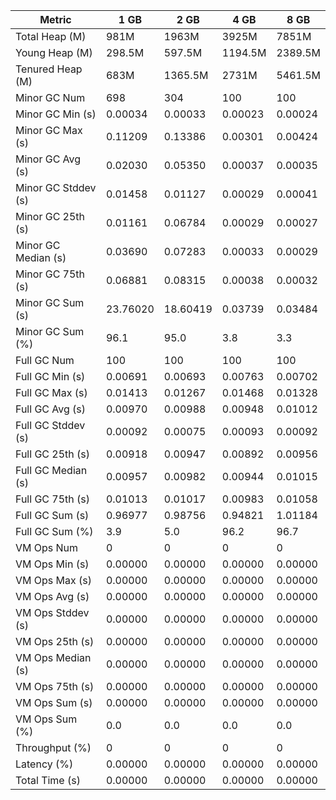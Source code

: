 | Metric | 1 GB | 2 GB | 4 GB | 8 GB |
|------|----|----|----|----|
| Total Heap (M) | 981M | 1963M | 3925M | 7851M |
| Young Heap (M) | 298.5M | 597.5M | 1194.5M | 2389.5M |
| Tenured Heap (M) | 683M | 1365.5M | 2731M | 5461.5M |
| Minor GC Num | 698 | 304 | 100 | 100 |
| Minor GC Min (s) | 0.00034 | 0.00033 | 0.00023 | 0.00024 |
| Minor GC Max (s) | 0.11209 | 0.13386 | 0.00301 | 0.00424 |
| Minor GC Avg (s) | 0.02030 | 0.05350 | 0.00037 | 0.00035 |
| Minor GC Stddev (s) | 0.01458 | 0.01127 | 0.00029 | 0.00041 |
| Minor GC 25th (s) | 0.01161 | 0.06784 | 0.00029 | 0.00027 |
| Minor GC Median (s) | 0.03690 | 0.07283 | 0.00033 | 0.00029 |
| Minor GC 75th (s) | 0.06881 | 0.08315 | 0.00038 | 0.00032 |
| Minor GC Sum (s) | 23.76020 | 18.60419 | 0.03739 | 0.03484 |
| Minor GC Sum (%) | 96.1 | 95.0 | 3.8 | 3.3 |
| Full GC Num | 100 | 100 | 100 | 100 |
| Full GC Min (s) | 0.00691 | 0.00693 | 0.00763 | 0.00702 |
| Full GC Max (s) | 0.01413 | 0.01267 | 0.01468 | 0.01328 |
| Full GC Avg (s) | 0.00970 | 0.00988 | 0.00948 | 0.01012 |
| Full GC Stddev (s) | 0.00092 | 0.00075 | 0.00093 | 0.00092 |
| Full GC 25th (s) | 0.00918 | 0.00947 | 0.00892 | 0.00956 |
| Full GC Median (s) | 0.00957 | 0.00982 | 0.00944 | 0.01015 |
| Full GC 75th (s) | 0.01013 | 0.01017 | 0.00983 | 0.01058 |
| Full GC Sum (s) | 0.96977 | 0.98756 | 0.94821 | 1.01184 |
| Full GC Sum (%) | 3.9 | 5.0 | 96.2 | 96.7 |
| VM Ops Num | 0 | 0 | 0 | 0 |
| VM Ops Min (s) | 0.00000 | 0.00000 | 0.00000 | 0.00000 |
| VM Ops Max (s) | 0.00000 | 0.00000 | 0.00000 | 0.00000 |
| VM Ops Avg (s) | 0.00000 | 0.00000 | 0.00000 | 0.00000 |
| VM Ops Stddev (s) | 0.00000 | 0.00000 | 0.00000 | 0.00000 |
| VM Ops 25th (s) | 0.00000 | 0.00000 | 0.00000 | 0.00000 |
| VM Ops Median (s) | 0.00000 | 0.00000 | 0.00000 | 0.00000 |
| VM Ops 75th (s) | 0.00000 | 0.00000 | 0.00000 | 0.00000 |
| VM Ops Sum (s) | 0.00000 | 0.00000 | 0.00000 | 0.00000 |
| VM Ops Sum (%) | 0.0 | 0.0 | 0.0 | 0.0 |
| Throughput (%) | 0 | 0 | 0 | 0 |
| Latency (%) | 0.00000 | 0.00000 | 0.00000 | 0.00000 |
| Total Time (s) | 0.00000 | 0.00000 | 0.00000 | 0.00000 |

